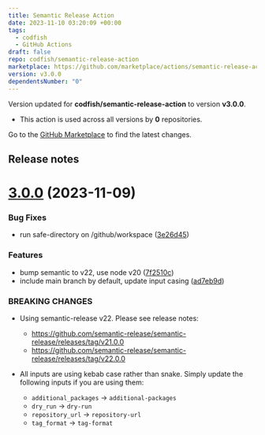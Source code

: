 ```yaml
---
title: Semantic Release Action
date: 2023-11-10 03:20:09 +00:00
tags:
  - codfish
  - GitHub Actions
draft: false
repo: codfish/semantic-release-action
marketplace: https://github.com/marketplace/actions/semantic-release-action
version: v3.0.0
dependentsNumber: "0"
---
```



Version updated for **codfish/semantic-release-action** to version **v3.0.0**.
- This action is used across all versions by **0** repositories.

Go to the [GitHub Marketplace](https://github.com/marketplace/actions/semantic-release-action) to find the latest changes.

## Release notes

# [3.0.0](https://github.com/codfish/semantic-release-action/compare/v2.2.1...v3.0.0) (2023-11-09)


### Bug Fixes

* run safe-directory on /github/workspace ([3e26d45](https://github.com/codfish/semantic-release-action/commit/3e26d457fde0157b58fcd2e0329738a4830d9cd8))


### Features

* bump semantic to v22, use node v20 ([7f2510c](https://github.com/codfish/semantic-release-action/commit/7f2510c67d16fcf31d05e50fdbeb3cd1c7792f34))
* include main branch by default, update input casing ([ad7eb9d](https://github.com/codfish/semantic-release-action/commit/ad7eb9d18d052ffd8554651af1f1b12e8479b6bb))


### BREAKING CHANGES

* Using semantic-release v22. Please see release notes:
    - https://github.com/semantic-release/semantic-release/releases/tag/v21.0.0
    - https://github.com/semantic-release/semantic-release/releases/tag/v22.0.0

* All inputs are using kebab case rather than snake. Simply update the following inputs if you are using them:
    - `additional_packages` -> `additional-packages`
    - `dry_run` -> `dry-run`
    - `repository_url` -> `repository-url`
    - `tag_format` -> `tag-format`




